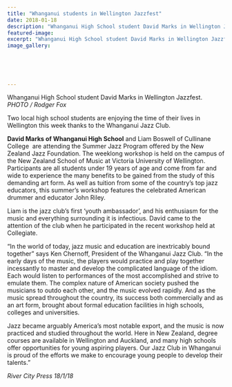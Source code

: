 ```yaml
---
title: "Whanganui students in Wellington Jazzfest"
date: 2018-01-18
description: "Whanganui High School student David Marks in Wellington Jazzfest..."
featured-image: 
excerpt: "Whanganui High School student David Marks in Wellington Jazzfest."
image_gallery:
	
	
	
	
	
---
```


<p>Whanganui High School student David Marks in Wellington Jazzfest.<br /><em>PHOTO / Rodger Fox</em></p>
<p>Two local high school students are enjoying the time of their lives in Wellington this week thanks to the Whanganui Jazz Club.</p>
<p><span><strong>David Marks of Whanganui High School</strong> and&nbsp;</span>Liam Boswell of Cullinane College&nbsp; are attending the Summer Jazz Program offered by the New Zealand Jazz Foundation. The weeklong workshop is held on the campus of the New Zealand School of Music at Victoria University of Wellington. Participants are all students under 1<span class="text_exposed_show">9 years of age and come from far and wide to experience the many benefits to be gained from the study of this demanding art form. As well as tuition from some of the country&rsquo;s top jazz educators, this summer&rsquo;s workshop features the celebrated American drummer and educator John Riley.<br /></span></p>
<p><span class="text_exposed_show">Liam is the jazz club&rsquo;s first &lsquo;youth ambassador&rsquo;, and his enthusiasm for the music and everything surrounding it is infectious. David came to the attention of the club when he participated in the recent workshop held at Collegiate.<br /></span></p>
<p><span class="text_exposed_show">&ldquo;In the world of today, jazz music and education are inextricably bound together&rdquo; says Ken Chernoff, President of the Whanganui Jazz Club. &ldquo;In the early days of the music, the players would practice and play together incessantly to master and develop the complicated language of the idiom. Each would listen to performances of the most accomplished and strive to emulate them. The complex nature of American society pushed the musicians to outdo each other, and the music evolved rapidly. And as the music spread throughout the country, its success both commercially and as an art form, brought about formal education facilities in high schools, colleges and universities.<br /></span></p>
<p><span class="text_exposed_show">Jazz became arguably America&rsquo;s most notable export, and the music is now practiced and studied throughout the world. Here in New Zealand, degree courses are available in Wellington and Auckland, and many high schools offer opportunities for young aspiring players. Our Jazz Club in Whanganui is proud of the efforts we make to encourage young people to develop their talents.&rdquo;</span></p>
<p><em><span class="text_exposed_show">River City Press 18/1/18</span></em></p>

